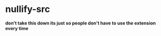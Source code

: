 # nullify-src
**don't take this down its just so people don't have to use the extension every time**
